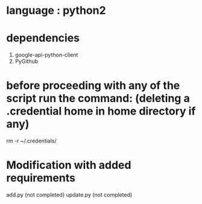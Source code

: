 # language : python2

# dependencies
1. google-api-python-client 
2. PyGithub

# before proceeding with any of the script run the command: (deleting a .credential home in home directory if any)
rm -r ~/.credentials/ 

# Modification with added requirements
add.py (not completed)
update.py (not completed)
